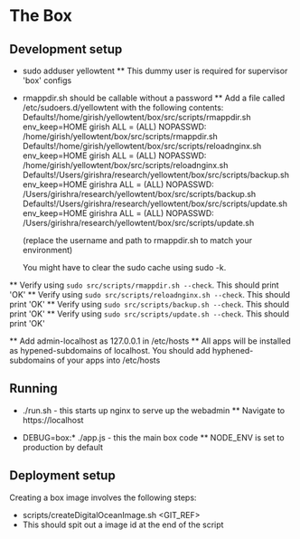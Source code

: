 The Box
=======

Development setup
-----------------
* sudo adduser yellowtent
** This dummy user is required for supervisor 'box' configs

* rmappdir.sh should be callable without a password
** Add a file called /etc/sudoers.d/yellowtent with the following contents:
    Defaults!/home/girish/yellowtent/box/src/scripts/rmappdir.sh env_keep=HOME
    girish ALL = (ALL) NOPASSWD: /home/girish/yellowtent/box/src/scripts/rmappdir.sh
    Defaults!/home/girish/yellowtent/box/src/scripts/reloadnginx.sh env_keep=HOME
    girish ALL = (ALL) NOPASSWD: /home/girish/yellowtent/box/src/scripts/reloadnginx.sh
    Defaults!/Users/girishra/research/yellowtent/box/src/scripts/backup.sh env_keep=HOME
    girishra ALL = (ALL) NOPASSWD: /Users/girishra/research/yellowtent/box/src/scripts/backup.sh
    Defaults!/Users/girishra/research/yellowtent/box/src/scripts/update.sh env_keep=HOME
    girishra ALL = (ALL) NOPASSWD: /Users/girishra/research/yellowtent/box/src/scripts/update.sh

   (replace the username and path to rmappdir.sh to match your environment)

   You might have to clear the sudo cache using sudo -k.

** Verify using `sudo src/scripts/rmappdir.sh --check`. This should print 'OK'
** Verify using `sudo src/scripts/reloadnginx.sh --check`. This should print 'OK'
** Verify using `sudo src/scripts/backup.sh --check`. This should print 'OK'
** Verify using `sudo src/scripts/update.sh --check`. This should print 'OK'

** Add admin-localhost as 127.0.0.1 in /etc/hosts
** All apps will be installed as hypened-subdomains of localhost. You should add
   hyphened-subdomains of your apps into /etc/hosts

Running
-------
* ./run.sh - this starts up nginx to serve up the webadmin
** Navigate to https://localhost

* DEBUG=box:* ./app.js - this the main box code
** NODE_ENV is set to production by default

Deployment setup
----------------
Creating a box image involves the following steps:
* scripts/createDigitalOceanImage.sh <GIT_REF>
* This should spit out a image id at the end of the script

